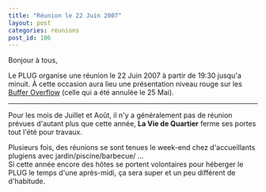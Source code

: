 ```yaml
---
title: "Réunion le 22 Juin 2007"
layout: post
categories: reunions
post_id: 106
---
```

Bonjour à tous,

Le PLUG organise une réunion le 22 Juin 2007 à partir de 19:30 jusqu'a minuit. À cette occasion aura lieu une présentation niveau rouge sur les [Buffer Overflow](http://fr.wikipedia.org/wiki/Buffer_overflow) (celle qui a été annulée le 25 Mai).

----

Pour les mois de Juillet et Août, il n'y a généralement pas de réunion prévues d'autant plus que cette année, **La Vie de Quartier** ferme ses portes tout l'été pour travaux.

Plusieurs fois, des réunions se sont tenues le week-end chez d'accueillants plugiens avec jardin/piscine/barbecue/ …  
Si cette année encore des hôtes se portent volontaires pour héberger le PLUG le temps d'une après-midi, ça sera super et un peu différent de d'habitude.